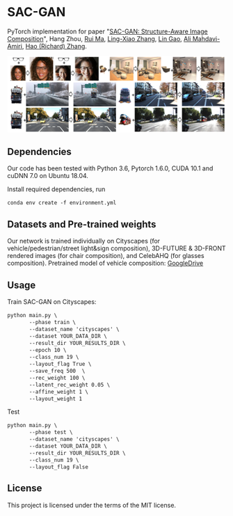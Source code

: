 # SAC-GAN

PyTorch implementation for paper "[SAC-GAN: Structure-Aware Image Composition](https://arxiv.org/abs/2112.06596)", Hang Zhou, [Rui Ma](https://ruim-jlu.github.io/), [Ling-Xiao Zhang](https://scholar.google.com/citations?user=Feu8yU0AAAAJ&hl=en), [Lin Gao](http://geometrylearning.com/lin/), [Ali Mahdavi-Amiri](https://www.sfu.ca/~amahdavi/Home.html), [Hao (Richard) Zhang](https://www.cs.sfu.ca/~haoz/).

<img src='img/teaser.png' />

Dependencies
--
Our code has been tested with Python 3.6, Pytorch 1.6.0, CUDA 10.1 and cuDNN 7.0 on Ubuntu 18.04.

Install required dependencies, run
```
conda env create -f environment.yml
```

Datasets and Pre-trained weights
--
Our network is trained individually on Cityscapes (for vehicle/pedestrian/street light&sign composition), 3D-FUTURE & 3D-FRONT rendered images (for chair composition), and CelebAHQ (for glasses composition). 
Pretrained model of vehicle composition: [GoogleDrive](https://drive.google.com/file/d/14YKpvc9hwfAFg75LdT9WPo8he8H4eagj/view?usp=share_link)


Usage
--

Train SAC-GAN on Cityscapes: 
```
python main.py \
       --phase train \
       --dataset_name 'cityscapes' \
       --dataset YOUR_DATA_DIR \
       --result_dir YOUR_RESULTS_DIR \
       --epoch 10 \
       --class_num 19 \
       --layout_flag True \
       --save_freq 500  \
       --rec_weight 100 \
       --latent_rec_weight 0.05 \
       --affine_weight 1 \
       --layout_weight 1
```

Test
```
python main.py \
       --phase test \
       --dataset_name 'cityscapes' \
       --dataset YOUR_DATA_DIR \
       --result_dir YOUR_RESULTS_DIR \
       --class_num 19 \
       --layout_flag False
```

License
--
This project is licensed under the terms of the MIT license. 
